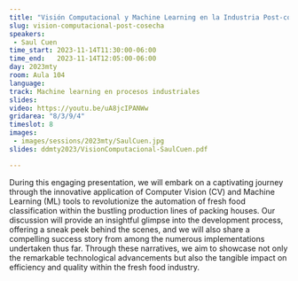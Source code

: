 ```yaml
---
title: "Visión Computacional y Machine Learning en la Industria Post-cosecha"
slug: vision-computacional-post-cosecha
speakers:
 - Saul Cuen
time_start: 2023-11-14T11:30:00-06:00
time_end:   2023-11-14T12:05:00-06:00
day: 2023mty
room: Aula 104
language: 
track: Machine learning en procesos industriales
slides: 
video: https://youtu.be/uA8jcIPANWw
gridarea: "8/3/9/4"
timeslot: 8
images:
 - images/sessions/2023mty/SaulCuen.jpg
slides: ddmty2023/VisionComputacional-SaulCuen.pdf

---
```


During this engaging presentation, we will embark on a captivating journey through the innovative application of Computer Vision (CV) and Machine Learning (ML) tools to revolutionize the automation of fresh food classification within the bustling production lines of packing houses. Our discussion will provide an insightful glimpse into the development process, offering a sneak peek behind the scenes, and we will also share a compelling success story from among the numerous implementations undertaken thus far. Through these narratives, we aim to showcase not only the remarkable technological advancements but also the tangible impact on efficiency and quality within the fresh food industry.


